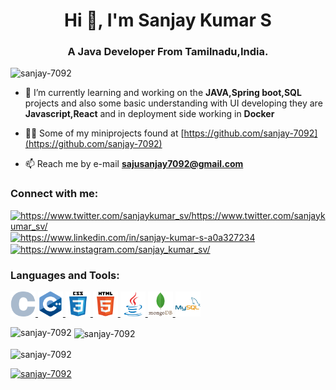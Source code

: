 
<h1 align="center">Hi 👋, I'm Sanjay Kumar S</h1>
<h3 align="center">A Java Developer From Tamilnadu,India.</h3>

<p align="left"> <img src="https://komarev.com/ghpvc/?username=sanjay-7092&label=Profile%20views&color=0e75b6&style=flat" alt="sanjay-7092" /> </p>


- 🌱 I’m currently learning and working on the  **JAVA,Spring boot,SQL** projects and also some basic understanding with UI developing they are **Javascript,React** and in deployment side working in **Docker**

- 👨‍💻 Some of my miniprojects found at [https://github.com/sanjay-7092](https://github.com/sanjay-7092)

- 📫 Reach me by e-mail **sajusanjay7092@gmail.com**

<h3 align="left">Connect with me:</h3>
<p align="left">
<a href="https://twitter.com/https://www.twitter.com/sanjaykumar_sv/https://www.twitter.com/sanjaykumar_sv/" target="blank"><img align="center" src="https://raw.githubusercontent.com/rahuldkjain/github-profile-readme-generator/master/src/images/icons/Social/twitter.svg" alt="https://www.twitter.com/sanjaykumar_sv/https://www.twitter.com/sanjaykumar_sv/" height="30" width="40" /></a>
<a href="https://linkedin.com/in/https://www.linkedin.com/in/sanjay-kumar-s-a0a327234" target="blank"><img align="center" src="https://raw.githubusercontent.com/rahuldkjain/github-profile-readme-generator/master/src/images/icons/Social/linked-in-alt.svg" alt="https://www.linkedin.com/in/sanjay-kumar-s-a0a327234" height="30" width="40" /></a>
<a href="https://instagram.com/https://www.instagram.com/sanjay_kumar_sv/" target="blank"><img align="center" src="https://raw.githubusercontent.com/rahuldkjain/github-profile-readme-generator/master/src/images/icons/Social/instagram.svg" alt="https://www.instagram.com/sanjay_kumar_sv/" height="30" width="40" /></a>
</p>

<h3 align="left">Languages and Tools:</h3>
<p align="left"> <a href="https://www.cprogramming.com/" target="_blank" rel="noreferrer"> <img src="https://raw.githubusercontent.com/devicons/devicon/master/icons/c/c-original.svg" alt="c" width="40" height="40"/> </a> <a href="https://www.w3schools.com/cpp/" target="_blank" rel="noreferrer"> <img src="https://raw.githubusercontent.com/devicons/devicon/master/icons/cplusplus/cplusplus-original.svg" alt="cplusplus" width="40" height="40"/> </a> <a href="https://www.w3schools.com/css/" target="_blank" rel="noreferrer"> <img src="https://raw.githubusercontent.com/devicons/devicon/master/icons/css3/css3-original-wordmark.svg" alt="css3" width="40" height="40"/> </a> <a href="https://www.w3.org/html/" target="_blank" rel="noreferrer"> <img src="https://raw.githubusercontent.com/devicons/devicon/master/icons/html5/html5-original-wordmark.svg" alt="html5" width="40" height="40"/> </a> <a href="https://www.java.com" target="_blank" rel="noreferrer"> <img src="https://raw.githubusercontent.com/devicons/devicon/master/icons/java/java-original.svg" alt="java" width="40" height="40"/> </a> <a href="https://www.mongodb.com/" target="_blank" rel="noreferrer"> <img src="https://raw.githubusercontent.com/devicons/devicon/master/icons/mongodb/mongodb-original-wordmark.svg" alt="mongodb" width="40" height="40"/> </a> <a href="https://www.mysql.com/" target="_blank" rel="noreferrer"> <img src="https://raw.githubusercontent.com/devicons/devicon/master/icons/mysql/mysql-original-wordmark.svg" alt="mysql" width="40" height="40"/> </a> </p>

<p><img align="left" src="https://github-readme-stats.vercel.app/api/top-langs?username=sanjay-7092&show_icons=true&locale=en&layout=compact" alt="sanjay-7092" /></p>

<p>&nbsp;<img align="center" src="https://github-readme-stats.vercel.app/api?username=sanjay-7092&show_icons=true&locale=en" alt="sanjay-7092" /></p>

<p><img align="center" src="https://github-readme-streak-stats.herokuapp.com/?user=sanjay-7092&" alt="sanjay-7092" /></p>

<p align="left"> <a href="https://github.com/ryo-ma/github-profile-trophy"><img src="https://github-profile-trophy.vercel.app/?username=sanjay-7092" alt="sanjay-7092" /></a> </p>

